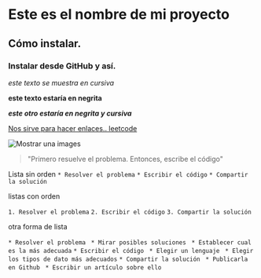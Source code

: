 # Este es el nombre de mi proyecto  
## Cómo instalar. 
### Instalar desde GitHub y así.

*este texto se muestra en cursiva*

**este texto estaría en negrita**  

**_este otro estaría en negrita y cursiva_**

[Nos sirve para hacer enlaces.. leetcode](https://leetcode.com/problems/valid-parentheses/)


![Mostrar una images](https://www.google.com/imgres?imgurl=https%3A%2F%2Fimagenes247.com%2Fwp-content%2Fuploads%2F2018%2F11%2Ftarjetas-de-amor-gratis.jpg&imgrefurl=https%3A%2F%2Fimagenes247.com%2Fimagenes-de-amor%2F&tbnid=gJHhQmEhUApR-M&vet=12ahUKEwj9tqCPiZvpAhV5RzABHUvfB9sQMygAegUIARCVAg..i&docid=_MgN6uOWuJirLM&w=940&h=704&q=imagenes%20de%20amor&ved=2ahUKEwj9tqCPiZvpAhV5RzABHUvfB9sQMygAegUIARCVAg)

> "Primero resuelve el problema. Entonces, escribe el código"

Lista sin orden
`* Resolver el problema`
`* Escribir el código`
`* Compartir la solución`



listas con orden 

`1. Resolver el problema`
`2. Escribir el código`
`3. Compartir la solución`

otra forma de lista 


`* Resolver el problema`
` * Mirar posibles soluciones`
` * Establecer cual es la más adecuada`
`* Escribir el código`
` * Elegir un lenguaje`
` * Elegir los tipos de dato más adecuados`
`* Compartir la solución`
` * Publicarla en Github`
` * Escribir un artículo sobre ello`
